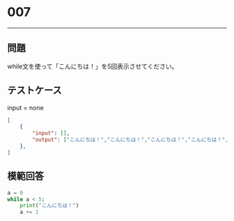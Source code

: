 # 007

---
## 問題

while文を使って「こんにちは！」を5回表示させてください。

## テストケース
input = none
```json
[
	{
		"input": [],
		"output": ["こんにちは！","こんにちは！","こんにちは！","こんにちは！","こんにちは！"]
  	},
]
```

## 模範回答
```python
a = 0
while a < 5:
	print("こんにちは！")
	a += 1
```